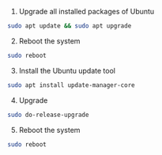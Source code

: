 1. Upgrade all installed packages of Ubuntu

```bash
sudo apt update && sudo apt upgrade
```

2. Reboot the system 

```bash
sudo reboot
```

3. Install the Ubuntu update tool

```bash
sudo apt install update-manager-core
```

4. Upgrade

```bash
sudo do-release-upgrade
```

5. Reboot the system

```bash
sudo reboot
```

